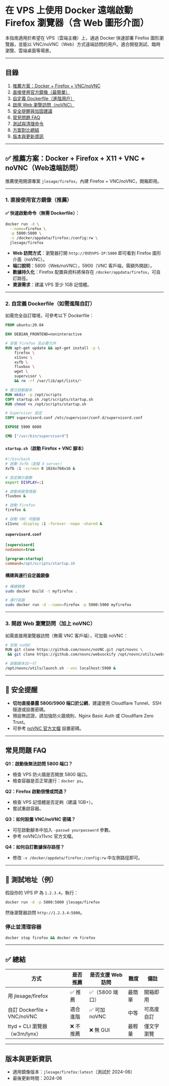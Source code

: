# 在 VPS 上使用 Docker 遠端啟動 Firefox 瀏覽器（含 Web 圖形介面）

本指南適用於希望在 VPS（雲端主機）上，通過 Docker 快速部署 Firefox 圖形瀏覽器，並能以 VNC/noVNC（Web）方式遠端訪問的用戶。適合開發測試、臨時瀏覽、雲端桌面等場景。

---

## 目錄

1. [推薦方案：Docker + Firefox + VNC/noVNC](#推薦方案docker--firefox--x11--vnc--novncweb遠端訪問)
2. [直接使用官方鏡像（最簡單）](#1-直接使用官方鏡像推薦)
3. [自定義 Dockerfile（進階用戶）](#2-自定義-dockerfile如你想要自己定制)
4. [啟用 Web 瀏覽訪問（noVNC）](#3-開啟-web-瀏覽訪問加上-novnc)
5. [安全提醒與加固建議](#安全提醒)
6. [常見問題 FAQ](#常見問題-faq)
7. [測試與清理命令](#🧪-測試地址例)
8. [方案對比總結](#✅-總結)
9. [版本與更新資訊](#版本與更新資訊)

---

## ✅ 推薦方案：Docker + Firefox + X11 + VNC + noVNC（Web遠端訪問）

推薦使用開源專案 `jlesage/firefox`，內建 Firefox + VNC/noVNC，開箱即用。

---

### 1. 直接使用官方鏡像（推薦）

#### ✅ 快速啟動命令（無需 Dockerfile）：

```bash
docker run -d \
  --name=firefox \
  -p 5800:5800 \
  -v /docker/appdata/firefox:/config:rw \
  jlesage/firefox
```

- **Web 訪問方式**：瀏覽器打開 `http://你的VPS-IP:5800` 即可看到 Firefox 圖形介面（noVNC）。
- **端口說明**：5800（Web/noVNC），5900（VNC 客戶端，需額外開啟）。
- **數據持久化**：Firefox 配置與資料將保存在 `/docker/appdata/firefox`，可自訂路徑。
- **資源需求**：建議 VPS 至少 1GB 記憶體。

---

### 2. 自定義 Dockerfile（如需進階自訂）

如需完全自訂環境，可參考以下 Dockerfile：

```dockerfile
FROM ubuntu:20.04

ENV DEBIAN_FRONTEND=noninteractive

# 安裝 Firefox 及必要元件
RUN apt-get update && apt-get install -y \
    firefox \
    x11vnc \
    xvfb \
    fluxbox \
    wget \
    supervisor \
    && rm -rf /var/lib/apt/lists/*

# 建立啟動腳本
RUN mkdir -p /opt/scripts
COPY startup.sh /opt/scripts/startup.sh
RUN chmod +x /opt/scripts/startup.sh

# Supervisor 設定
COPY supervisord.conf /etc/supervisor/conf.d/supervisord.conf

EXPOSE 5900 6080

CMD ["/usr/bin/supervisord"]
```

#### `startup.sh`（啟動 Firefox + VNC 腳本）

```bash
#!/bin/bash
# 啟動 Xvfb（虛擬 X server）
Xvfb :1 -screen 0 1024x768x16 &

# 設定顯示變數
export DISPLAY=:1

# 啟動視窗管理器
fluxbox &

# 啟動 Firefox
firefox &

# 啟動 VNC 伺服器
x11vnc -display :1 -forever -nopw -shared &
```

#### `supervisord.conf`

```ini
[supervisord]
nodaemon=true

[program:startup]
command=/opt/scripts/startup.sh
```

#### 構建與運行自定義鏡像

```bash
# 構建鏡像
sudo docker build -t myfirefox .

# 運行容器
sudo docker run -d --name=firefox -p 5900:5900 myfirefox
```

---

### 3. 開啟 Web 瀏覽訪問（加上 noVNC）

如需直接用瀏覽器訪問（無需 VNC 客戶端），可加裝 noVNC：

```bash
# 安裝 noVNC
RUN git clone https://github.com/novnc/noVNC.git /opt/novnc \
 && git clone https://github.com/novnc/websockify /opt/novnc/utils/websockify

# 啟動腳本加一行
/opt/novnc/utils/launch.sh --vnc localhost:5900 &
```

---

## 🔐 安全提醒

- **切勿直接暴露 5800/5900 端口於公網**，建議使用 Cloudflare Tunnel、SSH 隧道或設置密碼。
- 預設無認證，請加強防火牆規則、Nginx Basic Auth 或 Cloudflare Zero Trust。
- 可參考 [noVNC 官方文檔](https://novnc.com/info.html) 設置密碼。

---

## 常見問題 FAQ

**Q1：啟動後無法訪問 5800 端口？**
- 檢查 VPS 防火牆是否開放 5800 端口。
- 檢查容器是否正常運行：`docker ps`。

**Q2：Firefox 啟動很慢或閃退？**
- 檢查 VPS 記憶體是否足夠（建議 1GB+）。
- 嘗試重啟容器。

**Q3：如何設置 VNC/noVNC 密碼？**
- 可在啟動腳本中加入 `-passwd yourpassword` 參數。
- 參考 noVNC/x11vnc 官方文檔。

**Q4：如何自訂數據保存路徑？**
- 修改 `-v /docker/appdata/firefox:/config:rw` 中左側路徑即可。

---

## 🧪 測試地址（例）

假設你的 VPS IP 為 `1.2.3.4`，執行：

```bash
docker run -d -p 5800:5800 jlesage/firefox
```

然後瀏覽器訪問 `http://1.2.3.4:5800`。

### 停止並清理容器

```bash
docker stop firefox && docker rm firefox
```

---

## ✅ 總結

| 方式                              | 是否推薦  | 是否支援 Web 訪問 | 難度   | 備註           |
| --------------------------------- | ------- | -------------- | ------ | -------------- |
| 用 jlesage/firefox                | ✅ 推薦  | ✅（5800 端口）  | 最簡單 | 開箱即用        |
| 自訂 Dockerfile + VNC/noVNC       | 適合進階 | ✅ 可加 noVNC    | 中等   | 可高度自訂      |
| ttyd + CLI 瀏覽器（w3m/lynx）     | ❌ 不推薦 | ❌ 無 GUI        | 最輕量 | 僅文字瀏覽      |

---

## 版本與更新資訊

- 適用鏡像版本：`jlesage/firefox:latest`（測試於 2024-06）
- 最後更新時間：2024-06

